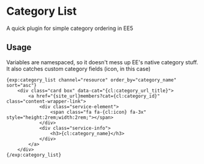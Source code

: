 # Category List
A quick plugin for simple category ordering in EE5

## Usage

Variables are namespaced, so it doesn't mess up EE's native category stuff. It also catches custom category fields (icon, in this case)

```
{exp:category_list channel="resource" order_by="category_name" sort="asc"}
	<div class="card box" data-cat="{cl:category_url_title}">
		<a href="{site_url}members?cat={cl:category_id}" class="content-wrapper-link">
			<div class="service-element">
				<span class="fa fa-{cl:icon} fa-3x" style="height:2rem;width:2rem;"></span>
			</div>
			<div class="service-info">
				<h3>{cl:category_name}</h3>
			</div>
		</a>
	</div>
{/exp:category_list}
```